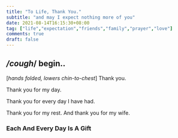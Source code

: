 ```yaml
---
title: "To Life, Thank You."
subtitle: "and may I expect nothing more of you"
date: 2021-08-14T16:15:30+08:00
tag: ["life","expectation","friends","family","prayer","love"]
comments: true
draft: false
---
```


## */cough*/ begin..

[*hands folded, lowers chin-to-chest*]
Thank you.  

Thank you for my day.   

Thank you for every day I have had.    

Thank you for my rest. And thank you for my wife.  



### Each And Every Day Is A Gift  
